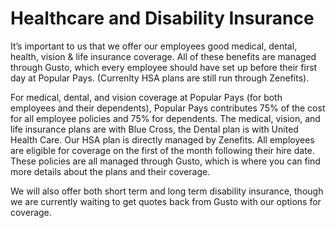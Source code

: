 # Healthcare and Disability Insurance

It’s important to us that we offer our employees good medical, dental, health, vision & life insurance coverage. All of these benefits are managed through Gusto, which every employee should have set up before their first day at Popular Pays. (Currenlty HSA plans are still run through Zenefits). 

For medical, dental, and vision coverage at Popular Pays (for both employees and their dependents), Popular Pays contributes 75% of the cost for all employee policies and 75% for dependents. The medical, vision, and life insurance plans are with  Blue Cross, the Dental plan is with United Health Care. Our HSA plan is directly managed by Zenefits. All employees are eligible for coverage on the first of the month following their hire date. These policies are all managed through Gusto, which is where you can find more details about the plans and their coverage.

We will also offer both short term and long term disability insurance, though we are currently waiting to get quotes back from Gusto with our options for coverage.
